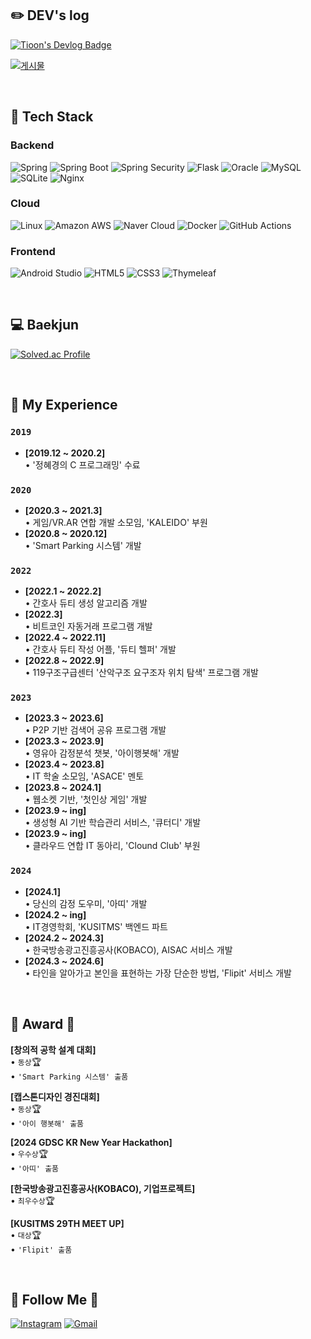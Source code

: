 

## ✏️  DEV's log


[![Tioon's Devlog Badge](https://img.shields.io/badge/방문하기-Tioon's%20DEVLOG-FF5722?style=for-the-badge&logo=tistory&logoColor=white)](https://tioon.tistory.com/)     

[![게시물](https://blogwidget.com/api/t/posting/0?name=tioon)](https://blogwidget.com/api/t/link/0?name=tioon)


<br>

## 🔨 Tech Stack

### Backend

![Spring](https://img.shields.io/badge/Spring-6DB33F?style=for-the-badge&logo=spring&logoColor=white)
![Spring Boot](https://img.shields.io/badge/Spring%20Boot-6DB33F?style=for-the-badge&logo=spring-boot&logoColor=white)
![Spring Security](https://img.shields.io/badge/Spring%20Security-6DB33F?style=for-the-badge&logo=spring-security&logoColor=white)
![Flask](https://img.shields.io/badge/Flask-000000?style=for-the-badge&logo=flask&logoColor=white)
![Oracle](https://img.shields.io/badge/oracle-F80000?style=for-the-badge&logo=oracle&logoColor=white)
![MySQL](https://img.shields.io/badge/mysql-4479A1?style=for-the-badge&logo=mysql&logoColor=white)
![SQLite](https://img.shields.io/badge/SQLite-07405E?style=for-the-badge&logo=sqlite&logoColor=white)
![Nginx](https://img.shields.io/badge/Nginx-009639?style=for-the-badge&logo=nginx&logoColor=white)



### Cloud

![Linux](https://img.shields.io/badge/linux-FCC624?style=for-the-badge&logo=linux&logoColor=black)
![Amazon AWS](https://img.shields.io/badge/Amazon%20AWS-232F3E?style=for-the-badge&logo=amazon%20aws&logoColor=white)
![Naver Cloud](https://img.shields.io/badge/Naver%20Cloud-03C75A?style=for-the-badge&logo=naver&logoColor=white)
![Docker](https://img.shields.io/badge/Docker-2496ED?style=for-the-badge&logo=docker&logoColor=white)
![GitHub Actions](https://img.shields.io/badge/GitHub%20Actions-2671E5?style=for-the-badge&logo=github-actions&logoColor=white)

### Frontend

![Android Studio](https://img.shields.io/badge/Andoid%20Studio-3DDC84?style=flat-square&logo=android%20studio&logoColor=white)
![HTML5](https://img.shields.io/badge/html5-E34F26?style=flat-square&logo=html5&logoColor=white)
![CSS3](https://img.shields.io/badge/css-1572B6?style=flat-square&logo=css3&logoColor=white)
![Thymeleaf](https://img.shields.io/badge/Thymeleaf-005F0F?style=flat-square&logo=thymeleaf&logoColor=white)




<br>

## 💻 Baekjun


  [![Solved.ac Profile](http://mazassumnida.wtf/api/v2/generate_badge?boj=tioon74)](https://solved.ac/tioon74/)



<br>


## 📌 My Experience

### __```2019```__
- __[2019.12 ~ 2020.2]__  
  • '정혜경의 C 프로그래밍' 수료

### __```2020```__
- __[2020.3 ~ 2021.3]__  
  • 게임/VR.AR 연합 개발 소모임, 'KALEIDO' 부원
- __[2020.8 ~ 2020.12]__  
  • 'Smart Parking 시스템' 개발

### __```2022```__
- __[2022.1 ~ 2022.2]__  
  • 간호사 듀티 생성 알고리즘 개발
- __[2022.3]__  
  • 비트코인 자동거래 프로그램 개발
- __[2022.4 ~ 2022.11]__  
  • 간호사 듀티 작성 어플, '듀티 헬퍼' 개발
- __[2022.8 ~ 2022.9]__  
  • 119구조구급센터 '산악구조 요구조자 위치 탐색' 프로그램 개발

### __```2023```__
- __[2023.3 ~ 2023.6]__  
  • P2P 기반 검색어 공유 프로그램 개발
- __[2023.3 ~ 2023.9]__  
  • 영유아 감정분석 챗봇, '아이행봇해' 개발
- __[2023.4 ~ 2023.8]__  
  • IT 학술 소모임, 'ASACE' 멘토
- __[2023.8 ~ 2024.1]__  
  • 웹소켓 기반, '첫인상 게임' 개발
- __[2023.9 ~ ing]__  
  • 생성형 AI 기반 학습관리 서비스, '큐터디' 개발
- __[2023.9 ~ ing]__  
  • 클라우드 연합 IT 동아리, 'Clound Club' 부원

### __```2024```__
- __[2024.1]__  
  • 당신의 감정 도우미, '아띠' 개발
- __[2024.2 ~ ing]__  
  • IT경영학회, 'KUSITMS' 백엔드 파트
- __[2024.2 ~ 2024.3]__  
  • 한국방송광고진흥공사(KOBACO), AISAC 서비스 개발
- __[2024.3 ~ 2024.6]__  
  • 타인을 알아가고 본인을 표현하는 가장 단순한 방법, 'Flipit' 서비스 개발  
<br>



## 🏅 Award 🏅

__[창의적 공학 설계 대회]__    
• ```동상```🏆  
• ```'Smart Parking 시스템' 출품```

__[캡스톤디자인 경진대회]__  
• ```동상```🏆  
• ```'아이 행봇해' 출품```

__[2024 GDSC KR New Year Hackathon]__  
• ```우수상```🏆  
• ```'아띠' 출품```

__[한국방송광고진흥공사(KOBACO), 기업프로젝트]__  
• ```최우수상```🏆  

__[KUSITMS 29TH MEET UP]__    
• ```대상```🏆   
• ```'Flipit' 출품```

<br>

## 🌈 Follow Me 🌈

[![Instagram](https://img.shields.io/badge/Instagram-E4405F?style=for-the-badge&logo=instagram&logoColor=white&link=https://instagram.com/ye._.chan9)](https://instagram.com/ye._.chan9)
[![Gmail](https://img.shields.io/badge/Gmail-D14836?style=for-the-badge&logo=gmail&logoColor=white&link=mailto:tioon74@gmail.com)](mailto:tioon74@gmail.com)

